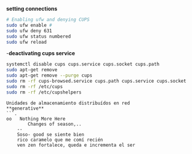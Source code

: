 **setting connections**
```.sh
# Enabling ufw and denying CUPS
sudo ufw enable # 
sudo ufw deny 631
sudo ufw status numbered
sudo ufw reload
```
-**deactivating cups service**
```.sh
systemctl disable cups cups.service cups.socket cups.path
sudo apt-get remove 
sudo apt-get remove --purge cups
sudo rm -rf cups-browsed.service cups.path cups.service cups.socket
sudo rm -rf /etc/cups
sudo rm -rf /etc/cupshelpers
```
```.generative_wath
Unidades de almacenamiento distribuídos en red
**generative**
```.
oo   Nothing More Here
		Changes of season,.. 
	-- 
	Soso- good se siente bien
	rico caramelo que me comí recién
	ven zen fortalece, queda e incrementa el ser
```




